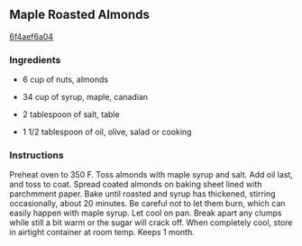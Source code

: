 ## Maple Roasted Almonds

[6f4aef6a04](http://www.food.com/recipe/maple-roasted-almonds-79161)

### Ingredients

 - 6 cup of nuts, almonds

 - 34 cup of syrup, maple, canadian

 - 2 tablespoon of salt, table

 - 1 1/2 tablespoon of oil, olive, salad or cooking

### Instructions

Preheat oven to 350 F. Toss almonds with maple syrup and salt. Add oil last, and toss to coat. Spread coated almonds on baking sheet lined with parchmment paper. Bake until roasted and syrup has thickened, stirring occasionally, about 20 minutes. Be careful not to let them burn, which can easily happen with maple syrup. Let cool on pan. Break apart any clumps while still a bit warm or the sugar will crack off. When completely cool, store in airtight container at room temp. Keeps 1 month.